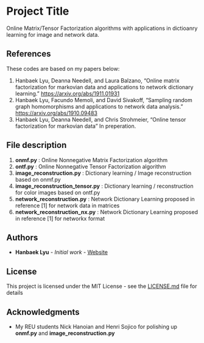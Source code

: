 # Project Title

Online Matrix/Tensor Factorization algorithms with applications in dictioanry learning for image and network data. 

## References

These codes are based on my papers below: 
  1. Hanbaek Lyu, Deanna Needell, and Laura Balzano, 
     “Online matrix factorization for markovian data and applications to network dictionary learning.” 
     https://arxiv.org/abs/1911.01931
  2. Hanbaek Lyu, Facundo Memoli, and David Sivakoff, 
     “Sampling random graph homomorphisms and applications to network data analysis.” 
     https://arxiv.org/abs/1910.09483
  3. Hanbaek Lyu, Deanna Needell, and Chris Strohmeier, 
     “Online tensor factorization for markovian data”
     In preperation.

## File description 

  1. **onmf.py** : Online Nonnegative Matrix Factorization algorithm 
  2. **ontf.py** : Online Nonnegative Tensor Factorization algorithm
  3. **image_reconstruction.py** : Dictionary learning / Image reconstruction based on onmf.py
  4. **image_reconstruction_tensor.py** : Dictionary learning / reconstruction for color images based on ontf.py
  5. **network_reconstruction.py** : Network Dictionary Learning proposed in reference [1] for network data in matrices 
  6. **network_reconstruction_nx.py** : Network Dictionary Learning proposed in reference [1] for networkx format 
  
## Authors

* **Hanbaek Lyu** - *Initial work* - [Website](https://hanbaeklyu.com)

## License

This project is licensed under the MIT License - see the [LICENSE.md](LICENSE.md) file for details

## Acknowledgments

* My REU students Nick Hanoian and Henri Sojico for polishing up **onmf.py** and **image_reconstruction.py**
